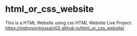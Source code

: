 # html_or_css_website
This is a HTML Website using css
HTML Website Live Project:  https://mdnoyonhossain02.github.io/html_or_css_website/
